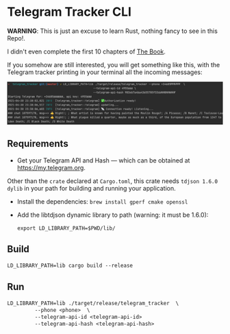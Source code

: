 # Telegram Tracker CLI
**WARNING**: This is just an excuse to learn Rust, nothing fancy to see in this Repo!.

I didn't even complete the first 10 chapters of [The Book](https://doc.rust-lang.org/book/).

If you somehow are still interested, you will get something like this, with the Telegram tracker printing in your terminal all the incoming messages:

![cli](docs/telegram_tracker_img.png)

## Requirements

* Get your Telegram API and Hash —  which can be obtained at https://my.telegram.org.

Other than the `crate` declared at `Cargo.toml`, this crate needs `tdjson 1.6.0 dylib` in your path
for building and running your application.

* Install the dependencies: 
  `brew install gperf cmake openssl`  

* Add the libtdjson dynamic library to path (warning: it must be 1.6.0): 
  ```
  export LD_LIBRARY_PATH=$PWD/lib/
  ```

## Build 
```
LD_LIBRARY_PATH=lib cargo build --release
```

## Run
```
LD_LIBRARY_PATH=lib ./target/release/telegram_tracker  \
         --phone <phone>  \
         --telegram-api-id <telegram-api-id>
         --telegram-api-hash <telegram-api-hash>
```



